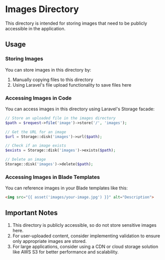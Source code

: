 # Images Directory

This directory is intended for storing images that need to be publicly accessible in the application.

## Usage

### Storing Images

You can store images in this directory by:
1. Manually copying files to this directory
2. Using Laravel's file upload functionality to save files here

### Accessing Images in Code

You can access images in this directory using Laravel's Storage facade:

```php
// Store an uploaded file in the images directory
$path = $request->file('image')->store('/', 'images');

// Get the URL for an image
$url = Storage::disk('images')->url($path);

// Check if an image exists
$exists = Storage::disk('images')->exists($path);

// Delete an image
Storage::disk('images')->delete($path);
```

### Accessing Images in Blade Templates

You can reference images in your Blade templates like this:

```html
<img src="{{ asset('images/your-image.jpg') }}" alt="Description">
```

## Important Notes

1. This directory is publicly accessible, so do not store sensitive images here.
2. For user-uploaded content, consider implementing validation to ensure only appropriate images are stored.
3. For large applications, consider using a CDN or cloud storage solution like AWS S3 for better performance and scalability.
